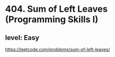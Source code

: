 # 404. Sum of Left Leaves (Programming Skills I)
## level: Easy

https://leetcode.com/problems/sum-of-left-leaves/
